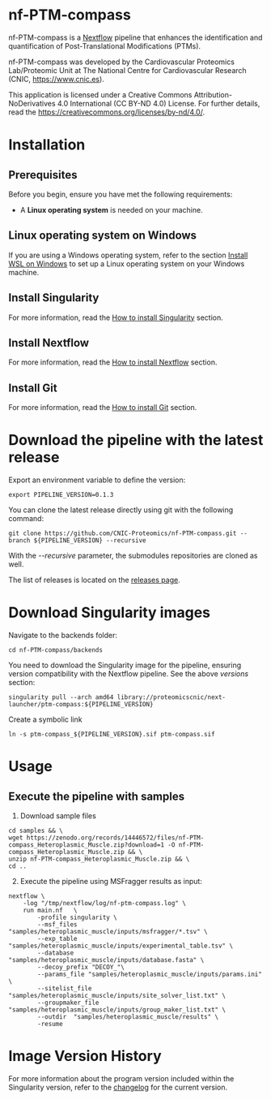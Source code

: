 # nf-PTM-compass

nf-PTM-compass is a [Nextflow](https://www.nextflow.io/) pipeline that enhances the identification and quantification of Post-Translational Modifications (PTMs).

<!-- ![Workflow schema](docs/images/pipeline.png) -->

nf-PTM-compass was developed by the Cardiovascular Proteomics Lab/Proteomic Unit at The National Centre for Cardiovascular Research (CNIC, https://www.cnic.es).

This application is licensed under a Creative Commons Attribution-NoDerivatives 4.0 International (CC BY-ND 4.0) License. For further details, read the https://creativecommons.org/licenses/by-nd/4.0/.


# Installation

## Prerequisites

Before you begin, ensure you have met the following requirements:

- A **Linux operating system** is needed on your machine.

## Linux operating system on Windows

If you are using a Windows operating system, refer to the section [Install WSL on Windows](docs/WSL.md) to set up a Linux operating system on your Windows machine.

## Install Singularity

For more information, read the [How to install Singularity](docs/SingularityCE.md) section.

## Install Nextflow

For more information, read the [How to install Nextflow](docs/Nextflow.md) section.

## Install Git

For more information, read the [How to install Git](docs/Git.md) section.


# Download the pipeline with the latest release

Export an environment variable to define the version:
```
export PIPELINE_VERSION=0.1.3
```

You can clone the latest release directly using git with the following command:
```
git clone https://github.com/CNIC-Proteomics/nf-PTM-compass.git --branch ${PIPELINE_VERSION} --recursive
```
With the *--recursive* parameter, the submodules repositories are cloned as well.

The list of releases is located on the [releases page](https://github.com/CNIC-Proteomics/nf-PTM-compass/releases).

# Download Singularity images

Navigate to the backends folder:
```
cd nf-PTM-compass/backends
```

You need to download the Singularity image for the pipeline, ensuring version compatibility with the Nextflow pipeline. See the above *versions* section:
```
singularity pull --arch amd64 library://proteomicscnic/next-launcher/ptm-compass:${PIPELINE_VERSION}
```

Create a symbolic link
```
ln -s ptm-compass_${PIPELINE_VERSION}.sif ptm-compass.sif
```


# Usage

## Execute the pipeline with samples


1. Download sample files
```
cd samples && \
wget https://zenodo.org/records/14446572/files/nf-PTM-compass_Heteroplasmic_Muscle.zip?download=1 -O nf-PTM-compass_Heteroplasmic_Muscle.zip && \
unzip nf-PTM-compass_Heteroplasmic_Muscle.zip && \
cd ..
```

2. Execute the pipeline using MSFragger results as input:
```
nextflow \
    -log "/tmp/nextflow/log/nf-ptm-compass.log" \
    run main.nf   \
        -profile singularity \
        --msf_files "samples/heteroplasmic_muscle/inputs/msfragger/*.tsv" \
        --exp_table "samples/heteroplasmic_muscle/inputs/experimental_table.tsv" \
        --database "samples/heteroplasmic_muscle/inputs/database.fasta" \
        --decoy_prefix "DECOY_"\
        --params_file "samples/heteroplasmic_muscle/inputs/params.ini" \
        --sitelist_file "samples/heteroplasmic_muscle/inputs/site_solver_list.txt" \
        --groupmaker_file "samples/heteroplasmic_muscle/inputs/group_maker_list.txt" \
        --outdir  "samples/heteroplasmic_muscle/results" \
        -resume
```


# Image Version History

For more information about the program version included within the Singularity version, refer to the [changelog](changelog.md) for the current version.
